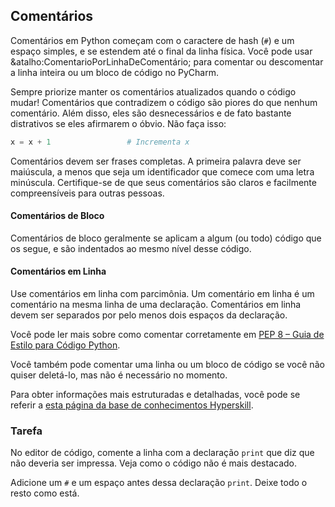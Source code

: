 ## Comentários

Comentários em Python começam com o caractere de hash (`#`) e um espaço simples, 
e se estendem até o final da linha física. Você pode usar &atalho:ComentarioPorLinhaDeComentário; para comentar 
ou descomentar a linha inteira ou um bloco de código no PyCharm.

Sempre priorize manter os comentários atualizados quando o código mudar!
Comentários que contradizem o código são piores do que nenhum comentário.
Além disso, eles são desnecessários e de fato bastante distrativos se eles afirmarem o óbvio. Não faça isso:

```python
x = x + 1                 # Incrementa x
```

Comentários devem ser frases completas. A primeira palavra deve ser maiúscula, 
a menos que seja um identificador que comece com uma letra minúscula. Certifique-se de que 
seus comentários são claros e facilmente compreensíveis para outras pessoas.

#### Comentários de Bloco

Comentários de bloco geralmente se aplicam a algum (ou todo) código que os segue, e 
são indentados ao mesmo nível desse código.

#### Comentários em Linha
Use comentários em linha com parcimônia. Um comentário em linha é um comentário na 
mesma linha de uma declaração. Comentários em linha devem ser separados por pelo menos dois espaços da declaração.

Você pode ler mais sobre como comentar corretamente em <a href="https://www.python.org/dev/peps/pep-0008/#comments">PEP 8 – Guia de Estilo para Código Python</a>.

Você também pode comentar uma linha ou um bloco de código se você não quiser deletá-lo, mas não é necessário no momento.

Para obter informações mais estruturadas e detalhadas, você pode se referir a [esta página da base de conhecimentos Hyperskill](https://hyperskill.org/learn/step/6081?utm_source=jba&utm_medium=jba_courses_links).

### Tarefa
No editor de código, comente a linha com a declaração `print` que diz que não deveria ser impressa.
Veja como o código não é mais destacado.

<div class="hint">
  Adicione um <code>#</code> e um espaço antes dessa declaração <code>print</code>. Deixe todo o resto como está.
</div>